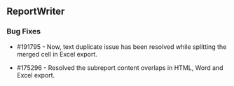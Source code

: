 ## ReportWriter

### Bug Fixes

* \#191795 - Now, text duplicate issue has been resolved while splitting the merged cell in Excel export.

* \#175296 - Resolved the subreport content overlaps in HTML, Word and Excel export. 
